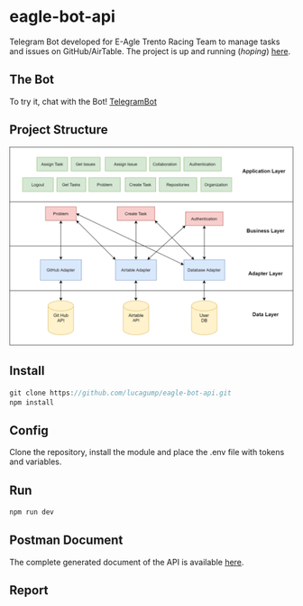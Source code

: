 # eagle-bot-api

Telegram Bot developed for E-Agle Trento Racing Team to manage tasks and issues on GitHub/AirTable. The project is up and running (_hoping_) [here](https://eagle-bot-api.herokuapp.com/).

## The Bot

To try it, chat with the Bot! [TelegramBot](https://t.me/eagle_git_bot)

## Project Structure

![Schema](public/schema.png)

## Install
```javascript
git clone https://github.com/lucagump/eagle-bot-api.git
npm install
```

## Config

Clone the repository, install the module and place the .env file with tokens and variables. 

## Run

```javascript
npm run dev
```

## Postman Document

The complete generated document of the API is available [here](https://documenter.getpostman.com/view/3504740/TVCjx5xT#33c906b0-350f-4e19-a0e6-09d6a9aab648).

## Report

